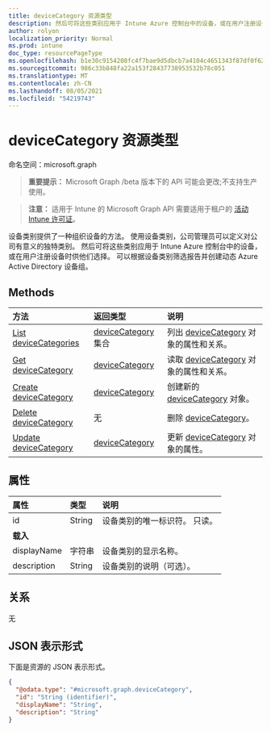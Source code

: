 ```yaml
---
title: deviceCategory 资源类型
description: 然后可将这些类别应用于 Intune Azure 控制台中的设备，或在用户注册设备时供他们选择。 可以根据设备类别筛选报告并创建动态 Azure Active Directory 设备组。
author: rolyon
localization_priority: Normal
ms.prod: intune
doc_type: resourcePageType
ms.openlocfilehash: b1e30c9154208fc4f7bae9d5dbcb7a4104c4651343f87df0f620d20901f470f4
ms.sourcegitcommit: 986c33b848fa22a153f28437738953532b78c051
ms.translationtype: MT
ms.contentlocale: zh-CN
ms.lasthandoff: 08/05/2021
ms.locfileid: "54219743"
---
```

# <a name="devicecategory-resource-type"></a>deviceCategory 资源类型

命名空间：microsoft.graph

> **重要提示：** Microsoft Graph /beta 版本下的 API 可能会更改;不支持生产使用。

> **注意：** 适用于 Intune 的 Microsoft Graph API 需要适用于租户的 [活动 Intune 许可证](https://go.microsoft.com/fwlink/?linkid=839381)。

设备类别提供了一种组织设备的方法。 使用设备类别，公司管理员可以定义对公司有意义的独特类别。 然后可将这些类别应用于 Intune Azure 控制台中的设备，或在用户注册设备时供他们选择。 可以根据设备类别筛选报告并创建动态 Azure Active Directory 设备组。

## <a name="methods"></a>Methods
|方法|返回类型|说明|
|:---|:---|:---|
|[List deviceCategories](../api/intune-shared-devicecategory-list.md)|[deviceCategory](../resources/intune-shared-devicecategory.md) 集合|列出 [deviceCategory](../resources/intune-shared-devicecategory.md) 对象的属性和关系。|
|[Get deviceCategory](../api/intune-shared-devicecategory-get.md)|[deviceCategory](../resources/intune-shared-devicecategory.md)|读取 [deviceCategory](../resources/intune-shared-devicecategory.md) 对象的属性和关系。|
|[Create deviceCategory](../api/intune-shared-devicecategory-create.md)|[deviceCategory](../resources/intune-shared-devicecategory.md)|创建新的 [deviceCategory](../resources/intune-shared-devicecategory.md) 对象。|
|[Delete deviceCategory](../api/intune-shared-devicecategory-delete.md)|无|删除 [deviceCategory](../resources/intune-shared-devicecategory.md)。|
|[Update deviceCategory](../api/intune-shared-devicecategory-update.md)|[deviceCategory](../resources/intune-shared-devicecategory.md)|更新 [deviceCategory](../resources/intune-shared-devicecategory.md) 对象的属性。|

## <a name="properties"></a>属性
|属性|类型|说明|
|:---|:---|:---|
|id|String|设备类别的唯一标识符。 只读。|
|**载入**|
|displayName|字符串|设备类别的显示名称。|
|description|String|设备类别的说明（可选）。|

## <a name="relationships"></a>关系
无

## <a name="json-representation"></a>JSON 表示形式
下面是资源的 JSON 表示形式。
<!-- {
  "blockType": "resource",
  "keyProperty": "id",
  "@odata.type": "microsoft.graph.deviceCategory"
}
-->
``` json
{
  "@odata.type": "#microsoft.graph.deviceCategory",
  "id": "String (identifier)",
  "displayName": "String",
  "description": "String"
}
```




